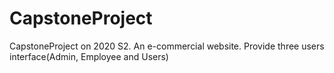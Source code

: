 # CapstoneProject

CapstoneProject on 2020 S2.
An e-commercial website. Provide three users interface(Admin, Employee and Users)
